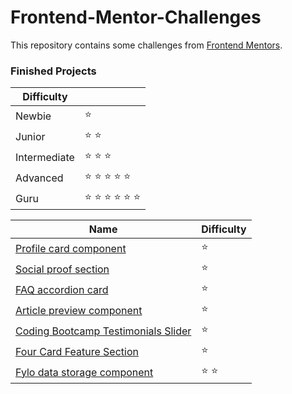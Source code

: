 # Frontend-Mentor-Challenges

This repository contains some challenges from [Frontend Mentors](https://www.frontendmentor.io/challenges). 

### Finished Projects

|Difficulty | |
|---|---|
| Newbie | :star: |
| Junior | :star: :star: |
| Intermediate | :star: :star: :star:  |
| Advanced | :star: :star: :star: :star: :star: |
| Guru | :star: :star: :star: :star: :star: :star: |

|Name|Difficulty|
|---|---|
|  [Profile card component](https://mesutcifci.github.io/Frontend-Mentor-Challenges/profile-card-component-main/index.html) |  :star: |
|  [Social proof section](https://mesutcifci.github.io/Frontend-Mentor-Challenges/social-proof-section-master/index.html) |    :star:  |
|  [FAQ accordion card](https://mesutcifci.github.io/Frontend-Mentor-Challenges/faq-accordion-card-main/index.html) | :star:  |
|  [Article preview component](https://mesutcifci.github.io/Frontend-Mentor-Challenges/article-preview-component-master/index.html) | :star:   |
|  [Coding Bootcamp Testimonials Slider](https://mesutcifci.github.io/Frontend-Mentor-Challenges/coding-bootcamp-testimonials-slider-master/index.html) | :star:   |
|  [Four Card Feature Section](https://mesutcifci.github.io/Frontend-Mentor-Challenges/four-card-feature-section-master/index.html) | :star:   |
|  [Fylo data storage component](https://mesutcifci.github.io/Frontend-Mentor-Challenges/fylo-data-storage-component-master/index.html) | :star: :star:   |
